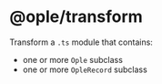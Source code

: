 # @ople/transform

Transform a `.ts` module that contains:

- one or more `Ople` subclass
- one or more `OpleRecord` subclass
